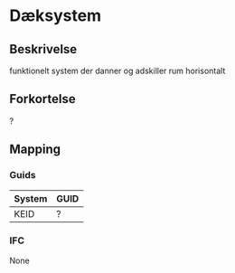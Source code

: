 # Dæksystem

## Beskrivelse

funktionelt system der danner og adskiller rum horisontalt

## Forkortelse

?

## Mapping

### Guids

| System | GUID |
| ------ | ---- |
| KEID   | ?    |

### IFC

None
